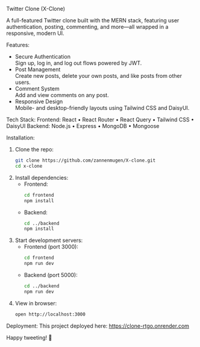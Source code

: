 Twitter Clone (X-Clone)

A full-featured Twitter clone built with the MERN stack, featuring user authentication, posting, commenting, and more—all wrapped in a responsive, modern UI.

Features:
- Secure Authentication  
  Sign up, log in, and log out flows powered by JWT.
- Post Management  
  Create new posts, delete your own posts, and like posts from other users.
- Comment System  
  Add and view comments on any post.
- Responsive Design  
  Mobile- and desktop-friendly layouts using Tailwind CSS and DaisyUI.

Tech Stack:
Frontend:
  React • React Router • React Query • Tailwind CSS • DaisyUI
Backend:
  Node.js • Express • MongoDB • Mongoose

Installation:
1. Clone the repo:
   ```bash
   git clone https://github.com/zannenmugen/X-clone.git
   cd x-clone
   ```
2. Install dependencies:
   - Frontend:
     ```bash
     cd frontend
     npm install
     ```
   - Backend:
     ```bash
     cd ../backend
     npm install
     ```
3. Start development servers:
   - Frontend (port 3000):
     ```bash
     cd frontend
     npm run dev
     ```
   - Backend (port 5000):
     ```bash
     cd ../backend
     npm run dev
     ```
4. View in browser:
   ```bash
   open http://localhost:3000
   ```

Deployment:
This project deployed here: https://clone-rtgo.onrender.com

Happy tweeting! 🚀
